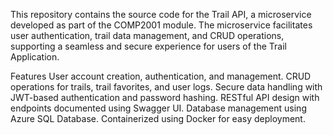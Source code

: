 This repository contains the source code for the Trail API, a microservice developed as part of the COMP2001 module. The microservice facilitates user authentication, trail data management, and CRUD operations, supporting a seamless and secure experience for users of the Trail Application.

Features
User account creation, authentication, and management.
CRUD operations for trails, trail favorites, and user logs.
Secure data handling with JWT-based authentication and password hashing.
RESTful API design with endpoints documented using Swagger UI.
Database management using Azure SQL Database.
Containerized using Docker for easy deployment.
